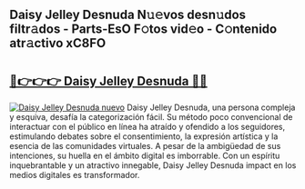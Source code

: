 ## Daisy Jelley Desnuda N𝚞𝚎vos desn𝚞dos filtr𝚊dos - Parts-EsO F𝚘tos vid𝚎o - C𝚘ntenido atr𝚊ctivo xC8FO

# <h2><a href="http://mbboil0.tromn.icu/?c=Daisy+Jelley+Desnuda">🔗👉👉👉 Daisy Jelley Desnuda 🔗🔗</a></h2>

[![Daisy Jelley Desnuda nuevo](https://i.imgur.com/pEAQMta.gif)](http://mbboil0.tromn.icu/?c=Daisy+Jelley+Desnuda)
Daisy Jelley Desnuda, una persona compleja y esquiva, desafía la categorización fácil. Su método poco convencional de interactuar con el público en línea ha atraído y ofendido a los seguidores, estimulando debates sobre el consentimiento, la expresión artística y la esencia de las comunidades virtuales. A pesar de la ambigüedad de sus intenciones, su huella en el ámbito digital es imborrable. Con un espíritu inquebrantable y un atractivo innegable, Daisy Jelley Desnuda impact en los medios digitales es transformador.
